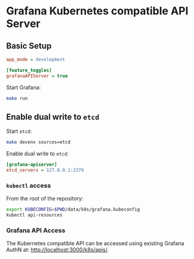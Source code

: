 # Grafana Kubernetes compatible API Server

## Basic Setup

```ini
app_mode = development

[feature_toggles]
grafanaAPIServer = true
```

Start Grafana:

```bash
make run
```

## Enable dual write to `etcd`

Start `etcd`:
```bash
make devenv sources=etcd
```

Enable dual write to `etcd`:

```ini
[grafana-apiserver]
etcd_servers = 127.0.0.1:2379
```

### `kubectl` access

From the root of the repository:

```bash
export KUBECONFIG=$PWD/data/k8s/grafana.kubeconfig
kubectl api-resources
```

### Grafana API Access

The Kubernetes compatible API can be accessed using existing Grafana AuthN at: [http://localhost:3000/k8s/apis/](http://localhost:3000/k8s/apis/).
